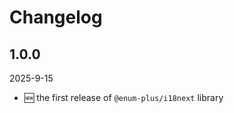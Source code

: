 <!-- markdownlint-disable MD009 MD024 -->

# Changelog

## 1.0.0

2025-9-15

- 🆕 the first release of `@enum-plus/i18next` library
